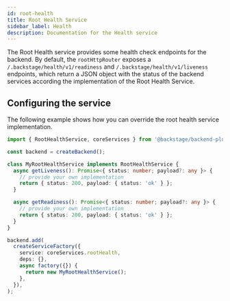 ```yaml
---
id: root-health
title: Root Health Service
sidebar_label: Health
description: Documentation for the Health service
---
```


The Root Health service provides some health check endpoints for the backend. By default, the `rootHttpRouter` exposes a `/.backstage/health/v1/readiness` and `/.backstage/health/v1/liveness` endpoints, which return a JSON object with the status of the backend services according the implementation of the Root Health Service.

## Configuring the service

The following example shows how you can override the root health service implementation.

```ts
import { RootHealthService, coreServices } from '@backstage/backend-plugin-api';

const backend = createBackend();

class MyRootHealthService implements RootHealthService {
  async getLiveness(): Promise<{ status: number; payload?: any }> {
    // provide your own implementation
    return { status: 200, payload: { status: 'ok' } };
  }

  async getReadiness(): Promise<{ status: number; payload?: any }> {
    // provide your own implementation
    return { status: 200, payload: { status: 'ok' } };
  }
}

backend.add(
  createServiceFactory({
    service: coreServices.rootHealth,
    deps: {},
    async factory({}) {
      return new MyRootHealthService();
    },
  }),
);
```
